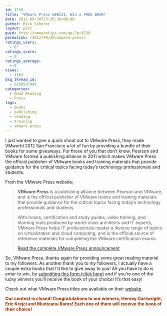 ```yaml
---
id: 1739
title: 'VMware Press &#8211; Win a FREE BOOK!'
date: 2012-09-20T23:36:20+00:00
author: Rick Scherer
layout: post
guid: http://vmwaretips.com/wp/?p=1739
permalink: /2012/09/20/vmware-press/
ratings_users:
  - 0
ratings_score:
  - 0
ratings_average:
  - 0
views:
  - 1161
dsq_thread_id:
  - 5156597986
categories:
  - Good Reading
  - Press
tags:
  - books
  - publishing
  - reading
  - training
  - vmware press
---
```

I just wanted to give a quick shout out to VMware Press, they made VMworld 2012 San Francisco a lot of fun by providing a bundle of their books for some giveaways. For those of you that don&#8217;t know, Pearson and VMware formed a publishing alliance in 2011 which makes VMware Press the official publisher of VMware books and training materials that provide guidance for the critical topics facing today&#8217;s technology professionals and students.

From the VMware Press website;

> **VMware Press** is a publishing alliance between Pearson and VMware, and is the official publisher of VMware books and training materials that provide guidance for the critical topics facing today&#8217;s technology professionals and students.
> 
> With books, certification and study guides, video training, and learning tools produced by world-class architects and IT experts, VMware Press helps IT professionals master a diverse range of topics on virtualization and cloud computing, and is the official source of reference materials for completing the VMware certification exams.
> 
> <a href="http://www.pearsonitcertification.com/promotions/promotion.aspx?promo=138375" target="_blank">Read the complete VMware Press announcement</a>

So, VMware Press, thanks again for providing some great reading material to my followers. As another thank you to my followers, I actually have a couple extra books that I&#8217;d like to give away to you! All you have to do is enter to win, by <a title="Win a VMware Press Book!" href="https://docs.google.com/spreadsheet/viewform?formkey=dFlGRVFJUkpiM2h1QnJDT1YwRHZyU3c6MQ" target="_blank">submitting this form (click here)</a> and if you&#8217;re one of the lucky winners you&#8217;ll receive the book of your choice! It&#8217;s that easy!

Check out what VMware Press titles are available on their <a href="http://www.pearsonitcertification.com/promotions/promotion.aspx?promo=138356" target="_blank">website</a>.

<span style="color: #993300;"><strong>Our contest is closed! Congratulations to our winners, Hersey Cartwright, Eric Krejci and Munteanu Rares! Each one of them will receive the book of their choice!</strong></span>